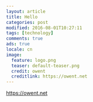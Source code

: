 ```yaml
---
layout: article
title: Hello
categories: post
modified: 2016-08-01T10:27:11
tags: [technology]
comments: true
ads: true
locale: cn
image:
  feature: logo.png
  teaser: default-teaser.png
  credit: owent
  creditlink: https://owent.net
---
```


https://owent.net